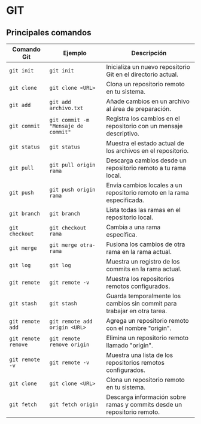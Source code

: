 # GIT

## Principales comandos

| Comando Git         | Ejemplo                             | Descripción                                                              |
| ------------------- | ----------------------------------- | ------------------------------------------------------------------------ |
| `git init`          | `git init`                          | Inicializa un nuevo repositorio Git en el directorio actual.             |
| `git clone`         | `git clone <URL>`                   | Clona un repositorio remoto en tu sistema.                               |
| `git add`           | `git add archivo.txt`               | Añade cambios en un archivo al área de preparación.                      |
| `git commit`        | `git commit -m "Mensaje de commit"` | Registra los cambios en el repositorio con un mensaje descriptivo.       |
| `git status`        | `git status`                        | Muestra el estado actual de los archivos en el repositorio.              |
| `git pull`          | `git pull origin rama`              | Descarga cambios desde un repositorio remoto a tu rama local.            |
| `git push`          | `git push origin rama`              | Envía cambios locales a un repositorio remoto en la rama especificada.   |
| `git branch`        | `git branch`                        | Lista todas las ramas en el repositorio local.                           |
| `git checkout`      | `git checkout rama`                 | Cambia a una rama específica.                                            |
| `git merge`         | `git merge otra-rama`               | Fusiona los cambios de otra rama en la rama actual.                      |
| `git log`           | `git log`                           | Muestra un registro de los commits en la rama actual.                    |
| `git remote`        | `git remote -v`                     | Muestra los repositorios remotos configurados.                           |
| `git stash`         | `git stash`                         | Guarda temporalmente los cambios sin commit para trabajar en otra tarea. |
| `git remote add`    | `git remote add origin <URL>`       | Agrega un repositorio remoto con el nombre "origin".                     |
| `git remote remove` | `git remote remove origin`          | Elimina un repositorio remoto llamado "origin".                          |
| `git remote -v`     | `git remote -v`                     | Muestra una lista de los repositorios remotos configurados.              |
| `git clone`         | `git clone <URL>`                   | Clona un repositorio remoto en tu sistema.                               |
| `git fetch`         | `git fetch origin`                  | Descarga información sobre ramas y commits desde un repositorio remoto.  |

